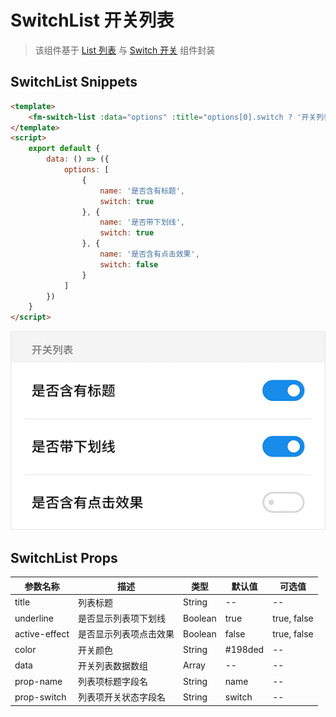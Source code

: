 # SwitchList 开关列表

> 该组件基于 [List 列表](list.md) 与 [Switch 开关](switch.md) 组件封装

## SwitchList Snippets

```html
<template>
    <fm-switch-list :data="options" :title="options[0].switch ? '开关列表' : ''" :underline="options[1].switch" :active-effect="options[2].switch"></fm-switch-list>
</template>
<script>
    export default {
        data: () => ({
            options: [
                {
                    name: '是否含有标题',
                    switch: true
                }, {
                    name: '是否带下划线',
                    switch: true
                }, {
                    name: '是否含有点击效果',
                    switch: false
                }
            ]
        })
    }
</script>
```

![](img/switch-list.png)

## SwitchList Props

| 参数名称 | 描述 | 类型 | 默认值 | 可选值 |
| ----- | ----- | ----- | ----- | ----- |
| title | 列表标题 | String | -- | -- |
| underline | 是否显示列表项下划线 | Boolean | true | true, false |
| active-effect | 是否显示列表项点击效果 | Boolean | false | true, false |
| color | 开关颜色 | String | #198ded | -- |
| data | 开关列表数据数组 | Array | -- | -- |
| prop-name | 列表项标题字段名 | String | name | -- |
| prop-switch | 列表项开关状态字段名 | String | switch | -- |